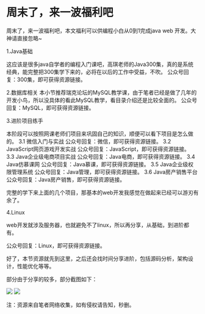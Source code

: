 # 周末了，来一波福利吧


周末了，来一波福利吧，本文福利可以供编程小白从0到1完成java web 开发。大神请直接忽略~

1.Java基础

这应该是很多java自学者的编程入门课吧，高琪老师的Java300集，真的是系统经典，能完整把300集学下来的，必将在以后的工作中受益，不吹。
公众号回复：300集，即可获得资源链接。

2.数据库相关
本小节推荐瑞克论坛的MySQL教学课，由于笔者已经是做了几年的开发小鸟，所以没具体的看此MySQL教学，看目录介绍还是比较全面的。
公众号回复：MySQL，即可获得资源链接。

3.进阶项目练手

本阶段可以按照网课老师们项目来巩固自己的知识，顺便可以看下项目是怎么做的。
3.1  微信入门与实战
公众号回复：微信，即可获得资源链接。
3.2 JavaScript网页游戏开发实战
公众号回复：JavaScript，即可获得资源链接。
3.3 Java企业级电商项目实战
公众号回复：Java电商，即可获得资源链接。
3.4 Java仿慕课网
公众号回复：Java慕课，即可获得资源链接。
3.5 Java企业级权限管理系统
公众号回复：Java管理，即可获得资源链接。
3.6 Java房产销售平台
公众号回复：Java房产销售，即可获得资源链接。

完整的学下来上面的几个项目，那基本的web开发我感觉在做起来已经可以游刃有余了。

4.Linux

web开发就涉及服务器，也就避免不了linux，所以再分享，从基础，到进阶都有。

公众号回复：Linux，即可获得资源链接。

好了，本节资源就先到这里，之后还会找时间分享进阶，包括源码分析，架构设计，性能优化等等。

部分由于分享的较多，部分截图如下：

![](https://www.zhangruibin.com/upload/2019/09/23ikhjlapcjierdpkhq5orei6r.png)
![](https://www.zhangruibin.com/upload/2019/09/0i73irqsfciukplvd3ck67f8p7.png)

注：资源来自笔者网络收集，如有侵权请告知，秒删。